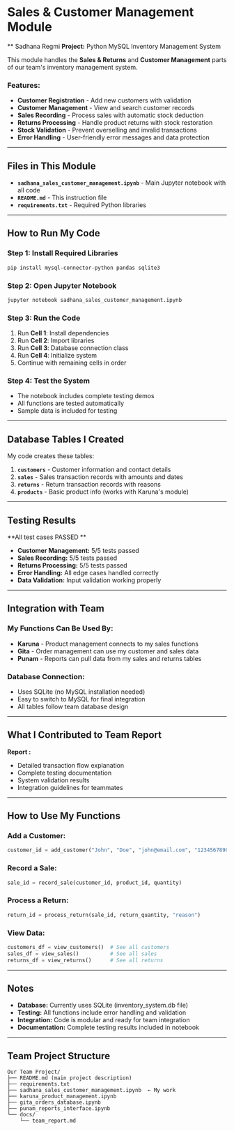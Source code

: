 # Sales & Customer Management Module

** Sadhana Regmi 
**Project:** Python MySQL Inventory Management System  


This module handles the **Sales & Returns** and **Customer Management** parts of our team's inventory management system.

### Features:
-  **Customer Registration** - Add new customers with validation
- **Customer Management** - View and search customer records
-  **Sales Recording** - Process sales with automatic stock deduction
-  **Returns Processing** - Handle product returns with stock restoration
-  **Stock Validation** - Prevent overselling and invalid transactions
- **Error Handling** - User-friendly error messages and data protection

---

##  Files in This Module

- **`sadhana_sales_customer_management.ipynb`** - Main Jupyter notebook with all code
- **`README.md`** - This instruction file
- **`requirements.txt`** - Required Python libraries

---

##  How to Run My Code

### Step 1: Install Required Libraries
```bash
pip install mysql-connector-python pandas sqlite3
```

### Step 2: Open Jupyter Notebook
```bash
jupyter notebook sadhana_sales_customer_management.ipynb
```

### Step 3: Run the Code
1. Run **Cell 1**: Install dependencies
2. Run **Cell 2**: Import libraries
3. Run **Cell 3**: Database connection class
4. Run **Cell 4**: Initialize system
5. Continue with remaining cells in order

### Step 4: Test the System
- The notebook includes complete testing demos
- All functions are tested automatically
- Sample data is included for testing

---

##  Database Tables I Created

My code creates these tables:

1. **`customers`** - Customer information and contact details
2. **`sales`** - Sales transaction records with amounts and dates
3. **`returns`** - Return transaction records with reasons
4. **`products`** - Basic product info (works with Karuna's module)

---

##  Testing Results

**All test cases PASSED **

- **Customer Management:** 5/5 tests passed
- **Sales Recording:** 5/5 tests passed  
- **Returns Processing:** 5/5 tests passed
- **Error Handling:** All edge cases handled correctly
- **Data Validation:** Input validation working properly

---

##  Integration with Team

### My Functions Can Be Used By:
- **Karuna** - Product management connects to my sales functions
- **Gita** - Order management can use my customer and sales data
- **Punam** - Reports can pull data from my sales and returns tables

### Database Connection:
- Uses SQLite (no MySQL installation needed)
- Easy to switch to MySQL for final integration
- All tables follow team database design

---

##  What I Contributed to Team Report

**Report :** 
- Detailed transaction flow explanation
- Complete testing documentation  
- System validation results
- Integration guidelines for teammates

---

##  How to Use My Functions

### Add a Customer:
```python
customer_id = add_customer("John", "Doe", "john@email.com", "1234567890")
```

### Record a Sale:
```python
sale_id = record_sale(customer_id, product_id, quantity)
```

### Process a Return:
```python
return_id = process_return(sale_id, return_quantity, "reason")
```

### View Data:
```python
customers_df = view_customers()  # See all customers
sales_df = view_sales()          # See all sales
returns_df = view_returns()      # See all returns
```

---

##  Notes

- **Database:** Currently uses SQLite (inventory_system.db file)
- **Testing:** All functions include error handling and validation
- **Integration:** Code is modular and ready for team integration
- **Documentation:** Complete testing results included in notebook

---

## Team Project Structure

```
Our Team Project/
├── README.md (main project description)
├── requirements.txt
├── sadhana_sales_customer_management.ipynb  ← My work
├── karuna_product_management.ipynb
├── gita_orders_database.ipynb  
├── punam_reports_interface.ipynb
└── docs/
    └── team_report.md
```


